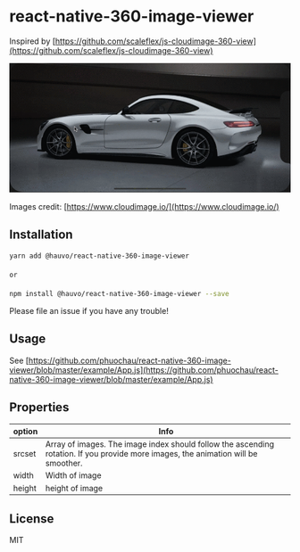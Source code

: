 react-native-360-image-viewer
===

Inspired by [https://github.com/scaleflex/js-cloudimage-360-view](https://github.com/scaleflex/js-cloudimage-360-view)

![Sample](example/example.gif)

Images credit: [https://www.cloudimage.io/](https://www.cloudimage.io/)

## Installation

```bash
yarn add @hauvo/react-native-360-image-viewer

or

npm install @hauvo/react-native-360-image-viewer --save
```

Please file an issue if you have any trouble!


## Usage

See [https://github.com/phuochau/react-native-360-image-viewer/blob/master/example/App.js](https://github.com/phuochau/react-native-360-image-viewer/blob/master/example/App.js)

## Properties
option | Info
------ | ----
srcset | Array of images. The image index should follow the ascending rotation. If you provide more images, the animation will be smoother. 
width | Width of image 
height | height of image 

## License

MIT
